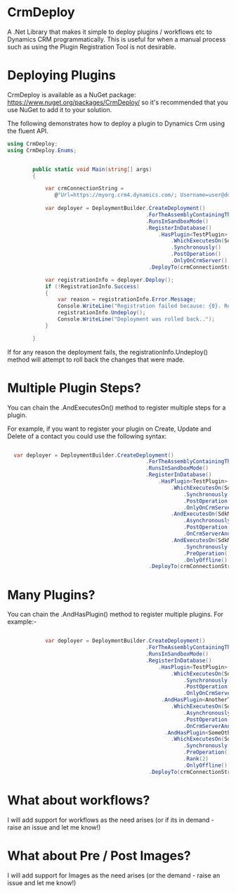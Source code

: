 CrmDeploy
=========

A .Net Library that makes it simple to deploy plugins / workflows etc to Dynamics CRM programmatically. This is useful for when a manual process such as using the Plugin Registration Tool is not desirable.

# Deploying Plugins

CrmDeploy is available as a NuGet package: https://www.nuget.org/packages/CrmDeploy/ so it's recommended that you use NuGet to add it to your solution.

The following demonstrates how to deploy a plugin to Dynamics Crm using the fluent API.

```csharp
using CrmDeploy;
using CrmDeploy.Enums;


        public static void Main(string[] args)
        {

            var crmConnectionString =
               @"Url=https://myorg.crm4.dynamics.com/; Username=user@domain.onmicrosoft.com; Password=password; DeviceID=mydevice-dd9f6b7b2e6d; DevicePassword=password";
           
            var deployer = DeploymentBuilder.CreateDeployment()
                                            .ForTheAssemblyContainingThisPlugin<TestPlugin>("Test plugin assembly")
                                            .RunsInSandboxMode()
                                            .RegisterInDatabase()
                                                .HasPlugin<TestPlugin>()
                                                    .WhichExecutesOn(SdkMessageNames.Create, "contact")
                                                    .Synchronously()
                                                    .PostOperation()
                                                    .OnlyOnCrmServer()
                                             .DeployTo(crmConnectionString);

            var registrationInfo = deployer.Deploy();
            if (!RegistrationInfo.Success)
            {
                var reason = registrationInfo.Error.Message;
                Console.WriteLine("Registration failed because: {0}. Rolling deployment back.", reason);
                registrationInfo.Undeploy();
                Console.WriteLine("Deployment was rolled back..");
            }

        }

```

If for any reason the deployment fails, the registrationInfo.Undeploy() method will attempt to roll back the changes that were made.
                

# Multiple Plugin Steps?

You can chain the .AndExecutesOn() method to register multiple steps for a plugin.

For example, if you want to register your plugin on Create, Update and Delete of a contact you could use the following syntax: 

```csharp

  var deployer = DeploymentBuilder.CreateDeployment()
                                            .ForTheAssemblyContainingThisPlugin<TestPlugin>("Test plugin assembly")
                                            .RunsInSandboxMode()
                                            .RegisterInDatabase()
                                                .HasPlugin<TestPlugin>()
                                                    .WhichExecutesOn(SdkMessageNames.Create, "contact")
                                                        .Synchronously()
                                                        .PostOperation()
                                                        .OnlyOnCrmServer()
                                                    .AndExecutesOn(SdkMessageNames.Update, "contact")
                                                        .Asynchronously()
                                                        .PostOperation()
                                                        .OnCrmServerAndOffline()
                                                    .AndExecutesOn(SdkMessageNames.Delete, "contact")
                                                        .Synchronously()
                                                        .PreOperation()
                                                        .OnlyOffline()
                                             .DeployTo(crmConnectionString.ConnectionString);
```

# Many Plugins?

You can chain the .AndHasPlugin() method to register multiple plugins. For example:-


```csharp

            var deployer = DeploymentBuilder.CreateDeployment()
                                            .ForTheAssemblyContainingThisPlugin<TestPlugin>("Test plugin assembly")
                                            .RunsInSandboxMode()
                                            .RegisterInDatabase()
                                                .HasPlugin<TestPlugin>()
                                                    .WhichExecutesOn(SdkMessageNames.Create, "contact")
                                                        .Synchronously()
                                                        .PostOperation()
                                                        .OnlyOnCrmServer()
                                                 .AndHasPlugin<AnotherTestPlugin>()
                                                    .WhichExecutesOn(SdkMessageNames.Update, "account")
                                                        .Asynchronously()
                                                        .PostOperation()
                                                        .OnCrmServerAndOffline()
                                                  .AndHasPlugin<SomeOtherPlugin>()
                                                    .WhichExecutesOn(SdkMessageNames.Associate, "my_custent", "my_otherent")
                                                        .Synchronously()
                                                        .PreOperation()
                                                        .Rank(2)
                                                        .OnlyOffline()
                                             .DeployTo(crmConnectionString.ConnectionString);

```

# What about workflows?

I will add support for workflows as the need arises (or if its in demand - raise an issue and let me know!)

# What about Pre / Post Images?

I will add support for Images as the need arises (or the demand - raise an issue and let me know!)
